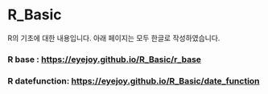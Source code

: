 # R_Basic

R의 기초에 대한 내용입니다.
아래 페이지는 모두 한글로 작성하였습니다.

### R base : https://eyejoy.github.io/R_Basic/r_base
### R datefunction: https://eyejoy.github.io/R_Basic/date_function
